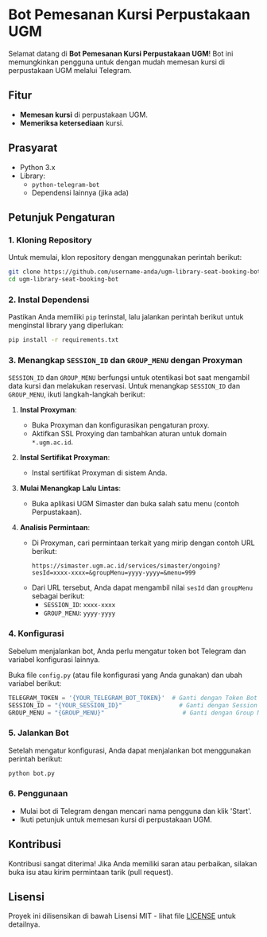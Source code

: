 # Bot Pemesanan Kursi Perpustakaan UGM

Selamat datang di **Bot Pemesanan Kursi Perpustakaan UGM**! Bot ini memungkinkan pengguna untuk dengan mudah memesan kursi di perpustakaan UGM melalui Telegram.

## Fitur
- **Memesan kursi** di perpustakaan UGM.
- **Memeriksa ketersediaan** kursi.

## Prasyarat
- Python 3.x
- Library:
  - `python-telegram-bot`
  - Dependensi lainnya (jika ada)

## Petunjuk Pengaturan

### 1. Kloning Repository
Untuk memulai, klon repository dengan menggunakan perintah berikut:
```bash
git clone https://github.com/username-anda/ugm-library-seat-booking-bot.git
cd ugm-library-seat-booking-bot
```

### 2. Instal Dependensi
Pastikan Anda memiliki `pip` terinstal, lalu jalankan perintah berikut untuk menginstal library yang diperlukan:
```bash
pip install -r requirements.txt
```

### 3. Menangkap `SESSION_ID` dan `GROUP_MENU` dengan Proxyman
`SESSION_ID` dan `GROUP_MENU` berfungsi untuk otentikasi bot saat mengambil data kursi dan melakukan reservasi. Untuk menangkap `SESSION_ID` dan `GROUP_MENU`, ikuti langkah-langkah berikut:

1. **Instal Proxyman**:
   - Buka Proxyman dan konfigurasikan pengaturan proxy.
   - Aktifkan SSL Proxying dan tambahkan aturan untuk domain `*.ugm.ac.id`.

2. **Instal Sertifikat Proxyman**:
   - Instal sertifikat Proxyman di sistem Anda.

3. **Mulai Menangkap Lalu Lintas**:
   - Buka aplikasi UGM Simaster dan buka salah satu menu (contoh Perpustakaan).

4. **Analisis Permintaan**:
   - Di Proxyman, cari permintaan terkait yang mirip dengan contoh URL berikut:
     ```
     https://simaster.ugm.ac.id/services/simaster/ongoing?sesId=xxxx-xxxx=&groupMenu=yyyy-yyyy=&menu=999
     ```
   - Dari URL tersebut, Anda dapat mengambil nilai `sesId` dan `groupMenu` sebagai berikut:
     - `SESSION_ID`: `xxxx-xxxx`
     - `GROUP_MENU`: `yyyy-yyyy`

### 4. Konfigurasi
Sebelum menjalankan bot, Anda perlu mengatur token bot Telegram dan variabel konfigurasi lainnya.

Buka file `config.py` (atau file konfigurasi yang Anda gunakan) dan ubah variabel berikut:
```python
TELEGRAM_TOKEN = '{YOUR_TELEGRAM_BOT_TOKEN}'  # Ganti dengan Token Bot Telegram Anda
SESSION_ID = "{YOUR_SESSION_ID}"                # Ganti dengan Session ID Anda
GROUP_MENU = "{GROUP_MENU}"                      # Ganti dengan Group Menu ID Anda
```

### 5. Jalankan Bot
Setelah mengatur konfigurasi, Anda dapat menjalankan bot menggunakan perintah berikut:
```bash
python bot.py
```

### 6. Penggunaan
- Mulai bot di Telegram dengan mencari nama pengguna dan klik 'Start'.
- Ikuti petunjuk untuk memesan kursi di perpustakaan UGM.

## Kontribusi
Kontribusi sangat diterima! Jika Anda memiliki saran atau perbaikan, silakan buka isu atau kirim permintaan tarik (pull request).

## Lisensi
Proyek ini dilisensikan di bawah Lisensi MIT - lihat file [LICENSE](LICENSE) untuk detailnya.
